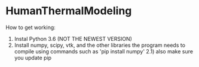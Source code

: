 # HumanThermalModeling
How to get working: 
1) Instal Python 3.6 (NOT THE NEWEST VERSION) 
2) Install numpy, scipy, vtk, and the other libraries the program needs to compile using commands such as 'pip install numpy' 
2.1) also make sure you update pip
